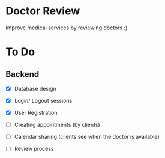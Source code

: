 # Doctor Review

Improve medical services by reviewing doctors :)

# To Do
## Backend
- [x] Database design
- [x] Login/ Logout sessions
- [x] User Registration
- [ ] Creating appointments (by clients)
- [ ] Calendar sharing (clients see when the doctor is available)
- [ ] Review process


